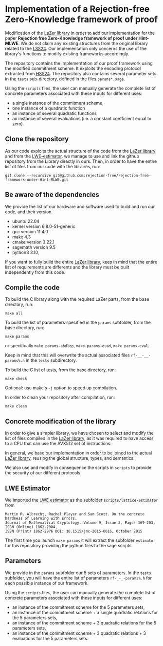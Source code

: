 # Implementation of a Rejection-free Zero-Knowledge framework of proof

Modification of the [LaZer library](https://github.com/lazer-crypto/lazer) in order to add our implementation 
for the paper **Rejection free Zero-Knowledge framework of proof under Hint-MLWE**. 
We do not claim any existing structures from the original library related to the [LSS24](https://eprint.iacr.org/2024/1846.pdf). 
Our implementation only concerns the use of the library's functions 
to modify existing frameworks accordingly.

The repository contains the implementation of our proof framework 
using the modified commitment scheme. It exploits the encoding protocol extracted from [HSS24](https://eprint.iacr.org/2024/306.pdf). The repository also contains several parameter sets in the `tests` sub-directory, defined in the files `params*.sage`. 

Using the `scripts` files, the user can manually generate the complete list of concrete parameters associated with these inputs for different uses: 
- a single instance of the commitment scheme,
- one instance of a quadratic function
- an instance of several quadratic functions
- an instance of several evaluations (i.e. a constant coefficient equal to zero).

Clone the repository
--------------------

As our code exploits the actual structure of the code from the [LaZer library](https://github.com/lazer-crypto/lazer) and from the [LWE-estimator](https://github.com/malb/lattice-estimator).
we manage to use and link the github repository from the Library directly in ours.
Then, in order to have the entire list of files from our code with the libraries, run:

`git clone --recursive git@github.com:rejection-free/rejection-free-framework-under-Hint-MLWE.git`

Be aware of the dependencies
----------------------------
We provide the list of our hardware and software used to build and run our code, and their version.

- ubuntu 22.04
- kernel version 6.8.0-51-generic
- gcc version 11.4.0
- make 4.3
- cmake version 3.22.1
- sagemath version 9.5
- python3 3.10,

If you want to fully build the entire [LaZer library](https://github.com/lazer-crypto/lazer), keep in mind that 
the entire list of requirements are differents and the library must be built independently from this code.

Compile the code
----------------
To build the C library along with the required LaZer parts, 
from the base directory, run:

`make all`

To build the list of parameters specified in the `params` subfolder, from the base directory, run:

`make params`

or specifically `make params-abdlop`, `make params-quad`, `make params-eval`.

Keep in mind that this will overwrite the actual associated files `rf-__-__-params%.h` in the `tests` subdirectory.

To build the C list of tests, from the base directory, run:

`make check`

Optional: use make's `-j` option to speed up compilation.

In order to clean your repository after compilation, run:

`make clean`

Concrete modification of the library
------------------------------------

In order to give a simpler library, we have chosen to 
select and modify the list of files compiled in the [LaZer library](https://github.com/lazer-crypto/lazer), as it was required to have access to a CPU that can  use the AVX512 set of instructions. 

In general, we base our implementation in order to be joined to
the actual [LaZer library](https://github.com/lazer-crypto/lazer), reusing the global structure, types, 
and semantics.   

We also use and modify in consequence the scripts in `scripts` to provide the 
security of our different protocols. 

LWE Estimator
-------------

We imported the [LWE estimator](https://github.com/malb/lattice-estimator) as the subfolder `scripts/lattice-estimator` from 

    Martin R. Albrecht, Rachel Player and Sam Scott. On the concrete hardness of Learning with Errors.
    Journal of Mathematical Cryptology. Volume 9, Issue 3, Pages 169–203, ISSN (Online) 1862-2984,
    ISSN (Print) 1862-2976 DOI: 10.1515/jmc-2015-0016, October 2015

The first time you launch `make params` it will extract the subfolder `estimator` for this repository providing the python files 
to the sage scripts. 

Parameters
----------

We provide in the `params` subfolder our 5 sets of parameters. In the `tests` subfolder, you will have the entire list 
of parameters `rf-_-_-params%.h` for each possible instance of our framework. 

Using the `scripts` files, the user can manually generate the complete list of concrete parameters associated with these inputs for different uses: 
- an instance of the commitment scheme for the 5 parameters sets,
- an instance of the commitment scheme + a single quadratic relations for the 5 parameters sets,
- an instance of the commitment scheme + 3 quadratic relations for the 5 parameters sets,
- an instance of the commitment scheme + 3 quadratic relations + 3 evaluations for the 5 parameters sets.